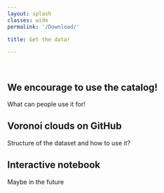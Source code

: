 ```yaml
---
layout: splash
classes: wide
permalink: '/Download/'

title: Get the data!

---
```


<br>

## We encourage to use the catalog!

What can people use it for!

## Voronoi clouds on GitHub

Structure of the dataset and how to use it?

## Interactive notebook

Maybe in the future